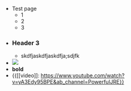 - Test page
    - 1
    - 2
    - 3
- ### Header 3
    - skdfjaskdfjaskdfja;sdjfk
- ![](https://firebasestorage.googleapis.com/v0/b/firescript-577a2.appspot.com/o/imgs%2Fapp%2Fhelp%2FJRvkDe-ZKC.gif?alt=media&token=e25bf85f-65f5-47c2-a804-a721170f102d)
- **bold**
- {{[[video]]: https://www.youtube.com/watch?v=yA3Edy95BPE&ab_channel=PowerfulJRE}}
